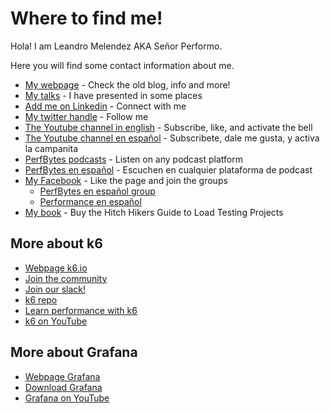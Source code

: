 # Where to find me! 
Hola! I am Leandro Melendez AKA Señor Performo.

Here you will find some contact information about me.

- [My webpage](https://www.srperf.com/) - Check the old blog, info and more!
- [My talks](https://www.srperf.com/presenter/) - I have presented in some places
- [Add me on Linkedin](https://www.linkedin.com/in/leandromelendez/) - Connect with me
- [My twitter handle](https://twitter.com/SrPerf) - Follow me
- [The Youtube channel in english](https://www.youtube.com/@SrPerfEng) - Subscribe, like, and activate the bell
- [The Youtube channel en español](https://www.youtube.com/@SrPerfEsp) - Subscribete, dale me gusta, y activa la campanita
- [PerfBytes podcasts](https://www.perfbytes.com/) - Listen on any podcast platform
- [PerfBytes en español](https://www.spreaker.com/show/perfbytes-esp) - Escuchen en cualquier plataforma de podcast
- [My Facebook](https://www.facebook.com/srperformo) - Like the page and join the groups
  - [PerfBytes en español group](https://www.facebook.com/groups/PBytesEsp)
  - [Performance en español](https://www.facebook.com/groups/jmeterenespanol)
- [My book](https://amzn.to/37wqpyx) - Buy the Hitch Hikers Guide to Load Testing Projects

## More about k6
- [Webpage k6.io](https://k6.io?utm_source=Leandro&utm_medium=github&utm_campaign=CTA)
- [Join the community](https://community.k6.io?utm_source=Leandro&utm_medium=github&utm_campaign=CTA)
- [Join our slack!](https://k6.io/slack?utm_source=Leandro&utm_medium=github&utm_campaign=CTA)
- [k6 repo](https://github.com/grafana/k6?utm_source=Leandro&utm_medium=github&utm_campaign=CTA)
- [Learn performance with k6](https://github.com/grafana/k6-learn?utm_source=Leandro&utm_medium=github&utm_campaign=CTA)
- [k6 on YouTube](https://www.youtube.com/@k6io?utm_source=Leandro&utm_medium=github&utm_campaign=CTA)

## More about Grafana
- [Webpage Grafana](https://grafana.com?utm_source=Leandro&utm_medium=github&utm_campaign=CTA)
- [Download Grafana](https://grafana.com/oss/grafana?utm_source=Leandro&utm_medium=github&utm_campaign=CTA)
- [Grafana on YouTube](https://www.youtube.com/@Grafana?utm_source=Leandro&utm_medium=github&utm_campaign=CTA)
